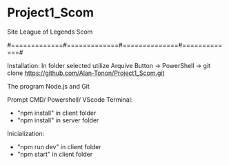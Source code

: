 # Project1_Scom
Site League of Legends Scom

#=============#=============#==============#=============#

Installation:
In folder selected utilize Arquive Button -> PowerShell -> git clone https://github.com/Alan-Tonon/Project1_Scom.git

The program Node.js and Git

Prompt CMD/ Powershell/ VScode Terminal:
- "npm install" in client folder
- "npm install" in server folder

Inicialization:
- "npm run dev" in client folder
- "npm start" in client folder
